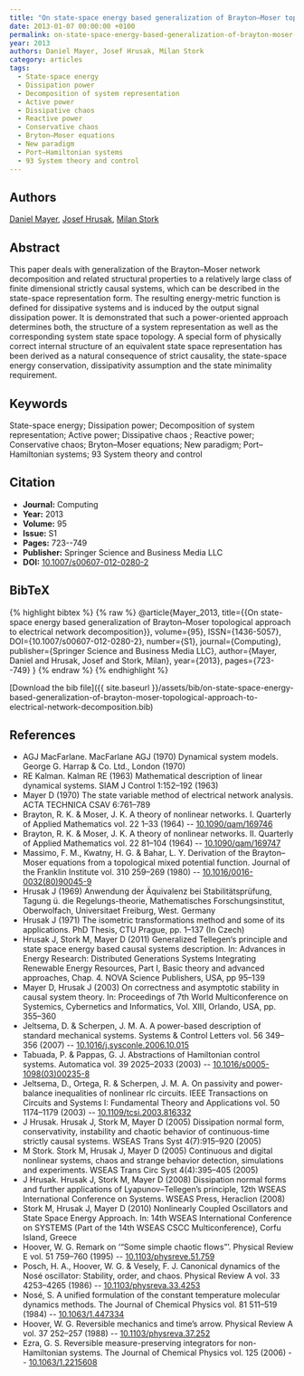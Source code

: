 ```yaml
---
title: "On state-space energy based generalization of Brayton–Moser topological approach to electrical network decomposition"
date: 2013-01-07 00:00:00 +0100
permalink: on-state-space-energy-based-generalization-of-brayton-moser-topological-approach-to-electrical-network-decomposition
year: 2013
authors: Daniel Mayer, Josef Hrusak, Milan Stork
category: articles
tags:
  - State-space energy
  - Dissipation power
  - Decomposition of system representation
  - Active power
  - Dissipative chaos
  - Reactive power
  - Conservative chaos
  - Bryton–Moser equations
  - New paradigm
  - Port–Hamiltonian systems
  - 93 System theory and control
---
```

 
## Authors
[Daniel Mayer](authors/daniel-mayer), [Josef Hrusak](authors/josef-hrusak), [Milan Stork](authors/milan-stork)
 
## Abstract
This paper deals with generalization of the Brayton–Moser network decomposition and related structural properties to a relatively large class of finite dimensional strictly causal systems, which can be described in the state-space representation form. The resulting energy-metric function is defined for dissipative systems and is induced by the output signal dissipation power. It is demonstrated that such a power-oriented approach determines both, the structure of a system representation as well as the corresponding system state space topology. A special form of physically correct internal structure of an equivalent state space representation has been derived as a natural consequence of strict causality, the state-space energy conservation, dissipativity assumption and the state minimality requirement.
 
## Keywords
State-space energy; Dissipation power; Decomposition of system representation; Active power; Dissipative chaos ; Reactive power; Conservative chaos; Bryton–Moser equations; New paradigm; Port–Hamiltonian systems; 93 System theory and control
 
## Citation
- **Journal:** Computing
- **Year:** 2013
- **Volume:** 95
- **Issue:** S1
- **Pages:** 723--749
- **Publisher:** Springer Science and Business Media LLC
- **DOI:** [10.1007/s00607-012-0280-2](https://doi.org/10.1007/s00607-012-0280-2)
 
## BibTeX
{% highlight bibtex %}
{% raw %}
@article{Mayer_2013,
  title={{On state-space energy based generalization of Brayton–Moser topological approach to electrical network decomposition}},
  volume={95},
  ISSN={1436-5057},
  DOI={10.1007/s00607-012-0280-2},
  number={S1},
  journal={Computing},
  publisher={Springer Science and Business Media LLC},
  author={Mayer, Daniel and Hrusak, Josef and Stork, Milan},
  year={2013},
  pages={723--749}
}
{% endraw %}
{% endhighlight %}
 
[Download the bib file]({{ site.baseurl }}/assets/bib/on-state-space-energy-based-generalization-of-brayton-moser-topological-approach-to-electrical-network-decomposition.bib)
 
## References
- AGJ MacFarlane. MacFarlane AGJ (1970) Dynamical system models. George G. Harrap & Co. Ltd., London (1970)
- RE Kalman. Kalman RE (1963) Mathematical description of linear dynamical systems. SIAM J Control 1:152–192 (1963)
- Mayer D (1970) The state variable method of electrical network analysis. ACTA TECHNICA CSAV 6:761–789
- Brayton, R. K. & Moser, J. K. A theory of nonlinear networks. I. Quarterly of Applied Mathematics vol. 22 1–33 (1964) -- [10.1090/qam/169746](https://doi.org/10.1090/qam/169746)
- Brayton, R. K. & Moser, J. K. A theory of nonlinear networks. II. Quarterly of Applied Mathematics vol. 22 81–104 (1964) -- [10.1090/qam/169747](https://doi.org/10.1090/qam/169747)
- Massimo, F. M., Kwatny, H. G. & Bahar, L. Y. Derivation of the Brayton–Moser equations from a topological mixed potential function. Journal of the Franklin Institute vol. 310 259–269 (1980) -- [10.1016/0016-0032(80)90045-9](https://doi.org/10.1016/0016-0032(80)90045-9)
- Hrusak J (1969) Anwendung der Äquivalenz bei Stabilitätsprüfung, Tagung ü. die Regelungs-theorie, Mathematisches Forschungsinstitut, Oberwolfach, Universitaet Freiburg, West. Germany
- Hrusak J (1971) The isometric transformations method and some of its applications. PhD Thesis, CTU Prague, pp. 1–137 (In Czech)
- Hrusak J, Stork M, Mayer D (2011) Generalized Tellegen‘s principle and state space energy based causal systems description. In: Advances in Energy Research: Distributed Generations Systems Integrating Renewable Energy Resources, Part I, Basic theory and advanced approaches, Chap. 4. NOVA Science Publishers, USA, pp 95–139
- Mayer D, Hrusak J (2003) On correctness and asymptotic stability in causal system theory. In: Proceedings of 7th World Multiconference on Systemics, Cybernetics and Informatics, Vol. XIII, Orlando, USA, pp. 355–360
- Jeltsema, D. & Scherpen, J. M. A. A power-based description of standard mechanical systems. Systems &amp; Control Letters vol. 56 349–356 (2007) -- [10.1016/j.sysconle.2006.10.015](https://doi.org/10.1016/j.sysconle.2006.10.015)
- Tabuada, P. & Pappas, G. J. Abstractions of Hamiltonian control systems. Automatica vol. 39 2025–2033 (2003) -- [10.1016/s0005-1098(03)00235-8](https://doi.org/10.1016/s0005-1098(03)00235-8)
- Jeltsema, D., Ortega, R. & Scherpen, J. M. A. On passivity and power-balance inequalities of nonlinear rlc circuits. IEEE Transactions on Circuits and Systems I: Fundamental Theory and Applications vol. 50 1174–1179 (2003) -- [10.1109/tcsi.2003.816332](https://doi.org/10.1109/tcsi.2003.816332)
- J Hrusak. Hrusak J, Stork M, Mayer D (2005) Dissipation normal form, conservativity, instability and chaotic behavior of continuous-time strictly causal systems. WSEAS Trans Syst 4(7):915–920 (2005)
- M Stork. Stork M, Hrusak J, Mayer D (2005) Continuous and digital nonlinear systems, chaos and strange behavior detection, simulations and experiments. WSEAS Trans Circ Syst 4(4):395–405 (2005)
- J Hrusak. Hrusak J, Stork M, Mayer D (2008) Dissipation normal forms and further applications of Lyapunov–Tellegen’s principle, 12th WSEAS International Conference on Systems. WSEAS Press, Heraclion (2008)
- Stork M, Hrusak J, Mayer D (2010) Nonlinearly Coupled Oscillators and State Space Energy Approach. In: 14th WSEAS International Conference on SYSTEMS (Part of the 14th WSEAS CSCC Multiconference), Corfu Island, Greece
- Hoover, W. G. Remark on ‘“Some simple chaotic flows”’. Physical Review E vol. 51 759–760 (1995) -- [10.1103/physreve.51.759](https://doi.org/10.1103/physreve.51.759)
- Posch, H. A., Hoover, W. G. & Vesely, F. J. Canonical dynamics of the Nosé oscillator: Stability, order, and chaos. Physical Review A vol. 33 4253–4265 (1986) -- [10.1103/physreva.33.4253](https://doi.org/10.1103/physreva.33.4253)
- Nosé, S. A unified formulation of the constant temperature molecular dynamics methods. The Journal of Chemical Physics vol. 81 511–519 (1984) -- [10.1063/1.447334](https://doi.org/10.1063/1.447334)
- Hoover, W. G. Reversible mechanics and time’s arrow. Physical Review A vol. 37 252–257 (1988) -- [10.1103/physreva.37.252](https://doi.org/10.1103/physreva.37.252)
- Ezra, G. S. Reversible measure-preserving integrators for non-Hamiltonian systems. The Journal of Chemical Physics vol. 125 (2006) -- [10.1063/1.2215608](https://doi.org/10.1063/1.2215608)

